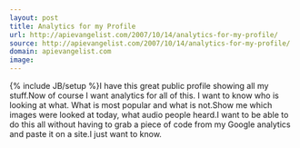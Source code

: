 ```yaml
---
layout: post
title: Analytics for my Profile
url: http://apievangelist.com/2007/10/14/analytics-for-my-profile/
source: http://apievangelist.com/2007/10/14/analytics-for-my-profile/
domain: apievangelist.com
image: 
---
```

{% include JB/setup %}I have this great public profile showing all my stuff.Now of course I want analytics for all of this.  I want to know who is looking at what.  What is most popular and what is not.Show me which images were looked at today, what audio people heard.I want to be able to do this all without having to grab a piece of code from my Google analytics and paste it on a site.I just want to know.